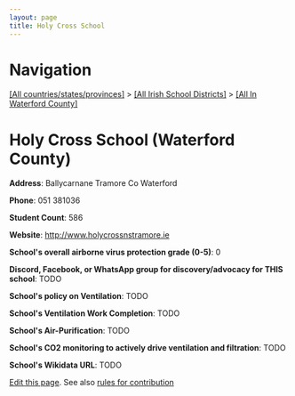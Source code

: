 ```yaml
---
layout: page
title: Holy Cross School
---
```

# Navigation

[[All countries/states/provinces]](../../..) > [[All Irish School Districts]](../..) > [[All In Waterford County]](..)

# Holy Cross School (Waterford County)

**Address**: Ballycarnane Tramore Co Waterford

**Phone**: 051 381036

**Student Count**: 586

**Website**: <http://www.holycrossnstramore.ie>

**School's overall airborne virus protection grade (0-5)**: 0

**Discord, Facebook, or WhatsApp group for discovery/advocacy for THIS school**: TODO

**School's policy on Ventilation**: TODO

**School's Ventilation Work Completion**: TODO

**School's Air-Purification**: TODO

**School's CO2 monitoring to actively drive ventilation and filtration**: TODO

**School's Wikidata URL**: TODO


[Edit this page](https://github.com/ventilate-schools/Ireland/edit/main/./Waterford_County/Holy_Cross_School.md). See also [rules for contribution](../../../contribution-rules/)